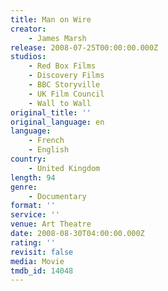 ```yaml
---
title: Man on Wire
creator:
    - James Marsh
release: 2008-07-25T00:00:00.000Z
studios:
    - Red Box Films
    - Discovery Films
    - BBC Storyville
    - UK Film Council
    - Wall to Wall
original_title: ''
original_language: en
language:
    - French
    - English
country:
    - United Kingdom
length: 94
genre:
    - Documentary
format: ''
service: ''
venue: Art Theatre
date: 2008-08-30T04:00:00.000Z
rating: ''
revisit: false
media: Movie
tmdb_id: 14048
---
```



